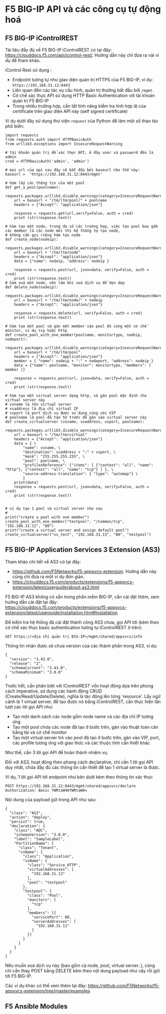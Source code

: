 # F5 BIG-IP API và các công cụ tự động hoá
## F5 BIG-IP iControlREST
Tài liệu đầy đủ về F5 BIG-IP iControlREST có tại đây: https://clouddocs.f5.com/api/icontrol-rest/. Hướng dẫn này chỉ đưa ra vài ví dụ để tham khảo. 

iControl Rest sử dụng :

- Endpoint tương tự như giao diện quản trị HTTPS của F5 BIG-IP, ví dụ: `https://192.168.31.12:8443` 
- Liên quan đến các tác vụ cấu hình, quản trị thường bắt đầu bởi `/mgmt`.
- Cơ chế xác thực API sử dụng HTTP Basic Authentication với tài khoản quản trị F5 BIG-IP
- Trong nhiều trường hợp, cần tắt tính năng kiểm tra tính hợp lệ của certificate trên giao diện API này (self signed certificate)

Ví dụ dưới đây sử dụng thư viện `request` của Python để làm một số thao tác phổ biến:

```
import requests
from requests.auth import HTTPBasicAuth
from urllib3.exceptions import InsecureRequestWarning

# tài khoản quản trị để xác thực API, ở đây user và password đều là admin
cred = HTTPBasicAuth('admin', 'admin')

# mọi url của api sau đây sẽ bắt đầu bởi baseurl như thế này:
baseurl =  'https://192.168.31.12:8443/mgmt'

# hàm lấy các thông tin của một pool
def get_a_pool(poolname):
    requests.packages.urllib3.disable_warnings(category=InsecureRequestWarning)
    url = baseurl + "/tm/ltm/pool/" + poolname
    headers = {"Accept": "application/json"}
  
    response = requests.get(url,verify=False, auth = cred)
    print (str(response.text))

# hàm tạo một node, trong đa số các trường hợp, việc tạo pool bao gồm các member là các node mới thì hệ thống tự tạo node, 
# không cần gọi riêng hàm tạo node
def create_node(nodeip):
    requests.packages.urllib3.disable_warnings(category=InsecureRequestWarning)
    url = baseurl + "/tm/ltm/node"
    headers = {"Accept": "application/json"}
    data = {"name": nodeip, "address": nodeip }

    response = requests.post(url, json=data, verify=False, auth = cred)
    print (str(response.text))
# hàm xoá một node, nên làm khi xoá dịch vụ để dọn dẹp
def delete_node(nodeip):
    requests.packages.urllib3.disable_warnings(category=InsecureRequestWarning)
    url = baseurl + "/tm/ltm/node/" + nodeip 
    headers = {"Accept": "application/json"}

    response = requests.delete(url, verify=False, auth = cred)
    print (str(response.text))  

# hàm tạo một pool và gán một member vào pool đó cùng một cơ chế monitor, ví dụ tcp hoặc http
def create_pool_with_one_member(poolname, monitortype, nodeip, nodeport):
    requests.packages.urllib3.disable_warnings(category=InsecureRequestWarning)
    url = baseurl + "/tm/ltm/pool"
    headers = {"Accept": "application/json"}
    member = { "name": nodeip + ":" + nodeport, "address": nodeip }
    data = {"name": poolname, "monitor": monitortype, "members": [ member ]}
    
    response = requests.post(url, json=data, verify=False, auth = cred)
    print (str(response.text))

# hàm tạo một virtual server dạng http, và gán pool mặc định cho virtual server này
# vsname là tên virtual server
# vsaddress là địa chỉ virtual IP
# vsport là port dịch vụ được sử dụng cùng với VIP
# poolname là pool đã tạo từ trước để gán vào virtual server này
def create_virtualserver (vsname, vsaddress, vsport, poolname):
    requests.packages.urllib3.disable_warnings(category=InsecureRequestWarning)
    url = baseurl + "/tm/ltm/virtual"
    headers = {"Accept": "application/json"}
    data = { \
        "name": vsname, \
        "destination": vsaddress + ":" + vsport, \
        "mask": "255.255.255.255", \
        "pool": poolname, \
        "profilesReference": {"items": [ {"context": "all", "name": "http"}, {"context": "all", "name": "tcp"} ] }, \
        "source-address-translation": { "type": "automap"} \
        }
    print(data)
    response = requests.post(url, json=data, verify=False, auth = cred)
    print (str(response.text))


# ví dụ tạo 1 pool và virtual server như sau
#
print("create a pool with one member")
create_pool_with_one_member("testpool", "/Common/tcp", "192.168.31.11", "80")
print("create a virtual server and assign default pool")
create_virtualserver("vs_test", "192.168.31.13", "80", "testpool")
```

## F5 BIG-IP Application Services 3 Extension (AS3)

Tham khảo chi tiết về AS3 có tại đây:
- https://github.com/F5Networks/f5-appsvcs-extension. Hướng dẫn này cũng chỉ đưa ra một ví dụ đơn giản.
- https://clouddocs.f5.com/products/extensions/f5-appsvcs-extension/latest/userguide/about-as3.html

F5 BIG-IP AS3 không có sẵn trong phần mềm BIG-IP, cần cài đặt thêm, xem hướng dẫn cài đặt tại đây: https://clouddocs.f5.com/products/extensions/f5-appsvcs-extension/latest/userguide/installation.html#installation

Để kiểm tra hệ thống đã cài đặt thành công AS3 chưa, gọi API tới (kèm theo cơ chế xác thực basic authentication tương tự iControlREST ở trên):

`GET https://<địa chỉ quản trị BIG-IP>/mgmt/shared/appsvcs/info`

Thông tin nhận được sẽ chưa version của các thành phần trong AS3, ví dụ:
```
{
  "version": "3.43.0",
  "release": "2",
  "schemaCurrent": "3.43.0",
  "schemaMinimum": "3.0.0"
}
```

Trước hết, cần phân biệt với iControlREST vốn hoạt động dựa trên phong cách imperative, sử dụng các hành động CRUD (Create/Read/Update/Delete), nghĩa là tác động lên từng 'resource'. Lấy ngữ cảnh là 1 virtual server, để tạo được nó bằng iControlREST, cần thực hiện lần lượt các lời gọi API như:

- Tạo một danh sách các node gồm node name và các địa chỉ IP tương ứng
- Tạo một pool chứa các node đã tạo ở bước trên, gán vào thuật toán cân bằng tải và cơ chế monitor
- Tạo một virtual server trỏ vào pool đã tạo ở bước trên, gán vào VIP, port, các profile tương ứng với giao thức và các thuộc tính cần thiết khác

Như thế, cần 3 lời gọi API để hoàn thành nhiệm vụ.

Đối với AS3, hoạt động theo phong cách declarative, chỉ cần 1 lời gọi API duy nhất, chứa đầy đủ các thông tin cần thiết để tạo 1 virtual server là được.

Ví dụ, 1 lời gọi API tới endpoint như bên dưới kèm theo thông tin xác thực

```
POST https://192.168.31.12:8443/mgmt/shared/appsvcs/declare
Authorization: Basic YWRtaW46YWRtaW4=
```

Nội dung của payload gửi trong API như sau:
```
{
  "class": "AS3",
  "action": "deploy",
  "persist": true,
  "declaration": {
    "class": "ADC",
    "schemaVersion": "3.0.0",
    "label": "SampleLabel",
    "PartitionName": {
      "class": "Tenant",
      "vsName": {
        "class": "Application",
        "vsName": {
          "class": "Service_HTTP",
          "virtualAddresses": [
            "192.168.31.13"
          ],
          "pool": "testpool"
        },
        "testpool": {
          "class": "Pool",
          "monitors": [
            "tcp"
          ],
          "members": [{
            "servicePort": 80,
            "serverAddresses": [
              "192.168.31.11"
            ]
          }]
        }
      }
    }
  }
}

```
Nếu muốn xoá dịch vụ này (bao gồm cả node, pool, virtual server..), cũng chỉ cần thay POST bằng DELETE kèm theo nội dung payload như vậy rồi gửi tới F5 BIG-IP.

Các ví dụ khác có thể xem thêm tại đây: https://github.com/F5Networks/f5-appsvcs-extension/tree/master/examples

## F5 Ansible Modules









